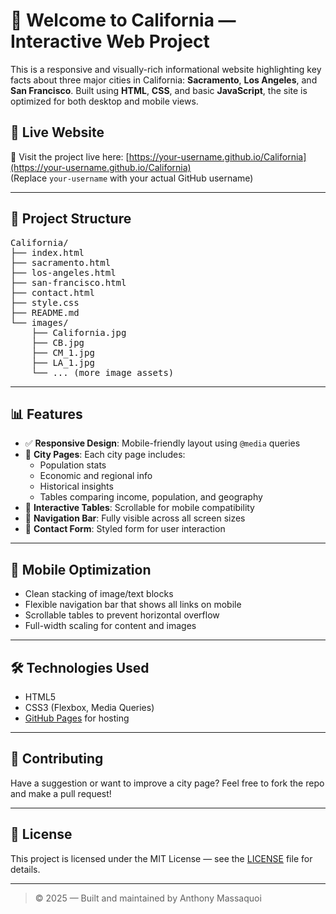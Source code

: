 # 🌴 Welcome to California — Interactive Web Project

This is a responsive and visually-rich informational website highlighting key facts about three major cities in California: **Sacramento**, **Los Angeles**, and **San Francisco**. Built using **HTML**, **CSS**, and basic **JavaScript**, the site is optimized for both desktop and mobile views.

## 🚀 Live Website

📍 Visit the project live here: [https://your-username.github.io/California](https://your-username.github.io/California)  
(Replace `your-username` with your actual GitHub username)

---

## 📂 Project Structure

<pre>
California/
├── index.html          <!-- Home page with navigation -->
├── sacramento.html     <!-- Sacramento-specific data and charts -->
├── los-angeles.html    <!-- Los Angeles-specific data and charts -->
├── san-francisco.html  <!-- San Francisco-specific data and charts -->
├── contact.html        <!-- Contact form -->
├── style.css           <!-- Styling for layout and responsiveness -->
├── README.md           <!-- This file -->
└── images/             <!-- All image assets -->
    ├── California.jpg
    ├── CB.jpg
    ├── CM_1.jpg
    ├── LA_1.jpg
    └── ... (more image assets)
</pre>

---

## 📊 Features

- ✅ **Responsive Design**: Mobile-friendly layout using `@media` queries
- 📸 **City Pages**: Each city page includes:
  - Population stats
  - Economic and regional info
  - Historical insights
  - Tables comparing income, population, and geography
- 📍 **Interactive Tables**: Scrollable for mobile compatibility
- 🧭 **Navigation Bar**: Fully visible across all screen sizes
- 💬 **Contact Form**: Styled form for user interaction

---

## 📱 Mobile Optimization

- Clean stacking of image/text blocks
- Flexible navigation bar that shows all links on mobile
- Scrollable tables to prevent horizontal overflow
- Full-width scaling for content and images

---

## 🛠 Technologies Used

- HTML5
- CSS3 (Flexbox, Media Queries)
- [GitHub Pages](https://pages.github.com/) for hosting

---

## 🙌 Contributing

Have a suggestion or want to improve a city page? Feel free to fork the repo and make a pull request!

---

## 📃 License

This project is licensed under the MIT License — see the [LICENSE](LICENSE) file for details.

---

> © 2025 — Built and maintained by Anthony Massaquoi


